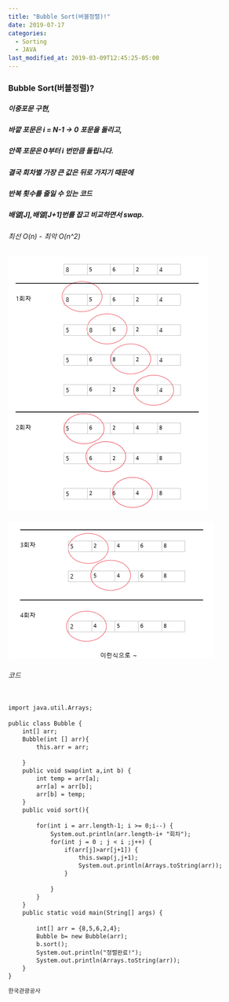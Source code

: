 ```yaml
---
title: "Bubble Sort(버블정렬)!"
date: 2019-07-17
categories:
  - Sorting
  - JAVA
last_modified_at: 2019-03-09T12:45:25-05:00
---
```



### Bubble Sort(버블정렬)?

##### 이중포문 구현,
##### 바깥 포문은 i = N-1 -> 0 포문을 돌리고,
##### 안쪽 포문은 0부터  i 번만큼 돌립니다.
##### 결국 회차별 가장 큰 값은 뒤로 가지기 때문에
##### 반복 횟수를 줄일 수 있는 코드
##### 배열[J],배열[J+1]번를 잡고 비교하면서 swap.

###### 최선 O(n) - 최악 O(n^2)
#### ![버블1](/images/bubble_img1.PNG)

#### ![버블2](/images/bubble_img2.PNG)

###### 코드
```javascript()

import java.util.Arrays;

public class Bubble {
	int[] arr;
	Bubble(int [] arr){
		this.arr = arr;
		
	}
	public void swap(int a,int b) {
		int temp = arr[a];
		arr[a] = arr[b];
		arr[b] = temp;
	}
	public void sort(){
			
		for(int i = arr.length-1; i >= 0;i--) {
			System.out.println(arr.length-i+ "회차");
			for(int j = 0 ; j < i ;j++) {
				if(arr[j]>arr[j+1]) {
					this.swap(j,j+1);
					System.out.println(Arrays.toString(arr));
				}
				
			}
		}		
	}
	public static void main(String[] args) {
		
		int[] arr = {8,5,6,2,4};
		Bubble b= new Bubble(arr);
		b.sort();
		System.out.println("정렬완료!");
		System.out.println(Arrays.toString(arr));
	} 
}

```
```bash
한국관광공사
```
